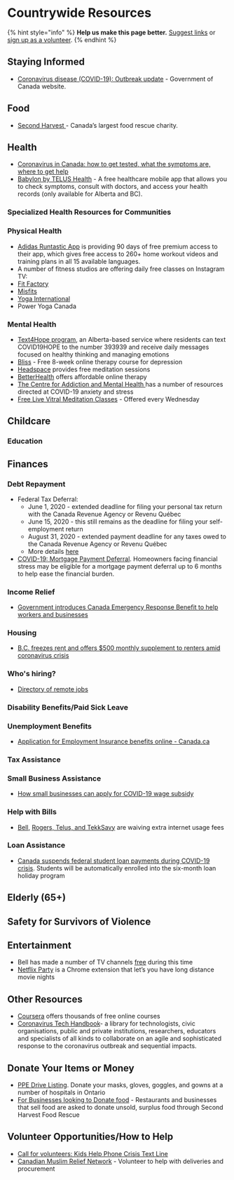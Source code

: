 # Countrywide Resources

{% hint style="info" %}
**Help us make this page better.** [Suggest links](https://docs.google.com/document/d/1sYjXiZYRfY-mcA-YtUrxgn6fXo8juGV32cwigM4UdRI/edit?usp=sharing) or [sign up as a volunteer](https://www.facebook.com/groups/coronawhatnow).
{% endhint %}

## Staying Informed

* [Coronavirus disease \(COVID-19\): Outbreak update](https://www.canada.ca/en/public-health/services/diseases/2019-novel-coronavirus-infection.html) - Government of Canada website. 

## Food

* [Second Harvest ](https://secondharvest.ca/) - Canada’s largest food rescue charity. 

## Health

* [Coronavirus in Canada: how to get tested, what the symptoms are, where to get help](https://www.macleans.ca/society/health/coronavirus-in-canada-how-to-get-tested-what-the-symptoms-are-where-to-get-help/?fbclid=IwAR2DU2ER4axgdowHLdz4aV2fGwLvyIds1OVmXC0JJbmYOQGzjWSgMXR2Rvw)
* [Babylon by TELUS Health](https://www.telus.com/en/on/health/personal/babylon) -  A free healthcare mobile app that allows you to check symptoms, consult with doctors, and access your health records \(only available for Alberta and BC\).

### Specialized Health Resources for Communities

### Physical Health

* [Adidas Runtastic App](https://www.runtastic.com/checkout/results?experiments=benefits_footer&hide_progress_indicator=true&code=RNT-WBDA-XAVD&utm_campaign=home_workout_2020&utm_content=premium&utm_medium=email.newsletter&utm_source=runtastic&utm_term=2020-03-22&ut=65c587c02bf8a4a1166b9a262229377049160c2f&sc_src=email_2061300&sc_lid=24325610&sc_uid=nx6hB0LUkO&sc_llid=25137) is providing 90 days of free premium access to their app, which gives free access to 260+ home workout videos and training plans in all 15 available languages.
* A number of fitness studios are offering daily free classes on Instagram TV: 
* [Fit Factory](https://www.instagram.com/fitfactoryto/?hl=en)
* [Misfits](https://www.instagram.com/misfits/)
* [Yoga International](https://www.instagram.com/yoga_international/)
* Power Yoga Canada 

### Mental Health

* [Text4Hope program](https://www.albertahealthservices.ca/topics/Page17019.aspx), an Alberta-based service where residents can text COVID19HOPE to the number 393939 and receive daily messages focused on healthy thinking and managing emotions
* [Bliss](https://cimhs.com/) - Free 8-week online therapy course for depression
* [Headspace](https://www.headspace.com/covid-19) provides free meditation sessions 
* [BetterHealth](https://www.betterhelp.com/) offers affordable online therapy 
* [The Centre for Addiction and Mental Health ](https://www.camh.ca/en/health-info/mental-health-and-covid-19)has a number of resources directed at COVID-19 anxiety and stress
* [Free Live Vitral Meditation Classes](https://peakwellnessco.com/free-live-meditations/) - Offered every Wednesday 

## Childcare

### Education

## Finances

### Debt Repayment

* Federal Tax Deferral: 
  * June 1, 2020 - extended deadline for filing your personal tax return with the Canada Revenue Agency or Revenu Québec 
  * June 15, 2020 - this still remains as the deadline for filing your self-employment return
  * August 31, 2020 - extended payment deadline for any taxes owed to the Canada Revenue Agency or Revenu Québec
  * More details [here](https://www.canada.ca/en/department-finance/news/2020/03/canadas-covid-19-economic-response-plan-support-for-canadians-and-businesses.html#Flexibility_for_Tax-filers)
* [COVID-19: Mortgage Payment Deferral](https://www.cmhc-schl.gc.ca/en/finance-and-investing/mortgage-loan-insurance/the-resource/covid19-understanding-mortgage-payment-deferral). Homeowners facing financial stress may be eligible for a mortgage payment deferral up to 6 months to help ease the financial burden.

### Income Relief

* [Government introduces Canada Emergency Response Benefit to help workers and businesses](https://www.canada.ca/en/department-finance/news/2020/03/introduces-canada-emergency-response-benefit-to-help-workers-and-businesses.html)

### Housing

* [B.C. freezes rent and offers $500 monthly supplement to renters amid coronavirus crisis](https://www.thestar.com/news/canada/2020/03/25/bc-freezes-rent-and-offers-500-monthly-supplement-to-renters-amid-coronavirus-crisis.html)

### Who's hiring?

* [Directory of remote jobs](https://docs.google.com/spreadsheets/d/1M-8J7z605dcPhUjYfyiKVxuci0e4AWsDLo_tvs19C5M/htmlview?fbclid=IwAR3ZaSqQPNqeGQSBgrcET629Zf5XJQqqg5P9Ry5EyAOgC2Ly5uPukF607Vk)

### Disability Benefits/Paid Sick Leave

### Unemployment Benefits

* [Application for Employment Insurance benefits online - Canada.ca](https://srv270.hrdc-drhc.gc.ca/AW/introduction?GoCTemplateCulture=en-CA)

### Tax Assistance

### Small Business Assistance

* [How small businesses can apply for COVID-19 wage subsidy](https://globalnews.ca/news/6717963/coronavirus-how-to-apply-for-covid-19-wage-subsidy/)

### Help with Bills

* [Bell](https://www.bell.ca/Covid-19-update), [Rogers, Telus, and TekkSavy](https://globalnews.ca/news/6673413/coronavirus-rogers-data-overage-fees/) are waiving extra internet usage fees 

### Loan Assistance

* [Canada suspends federal student loan payments during COVID-19 crisis](https://www.cbc.ca/news/politics/covid-19-coronavirus-pandemic-student-loans-1.5502179). Students will be automatically enrolled into the six-month loan holiday program

## Elderly \(65+\)

## Safety for Survivors of Violence

## Entertainment

* Bell has made a number of TV channels [free](https://www.bell.ca/Whats-on/Free-Previews#EXT=TV_Mass_Soc_FreePreviews_COVID-19_Acq_031820_ab) during this time 
* [Netflix Party](https://www.netflixparty.com/) is a Chrome extension that let’s you have long distance movie nights

## Other Resources

* [Coursera](https://www.coursera.org/) offers thousands of free online courses
* [Coronavirus Tech Handbook](https://coronavirustechhandbook.com/home)- a library for technologists, civic organisations, public and private institutions, researchers, educators and specialists of all kinds to collaborate on an agile and sophisticated response to the coronavirus outbreak and sequential impacts.

## Donate Your Items or Money

* [PPE Drive Listing](https://theppedrive.com/ppe-drive-listing). Donate your masks, gloves, goggles, and gowns at a number of hospitals in Ontario
* [For Businesses looking to Donate food](https://foodrescue.ca/businesses) - Restaurants and businesses that sell food are asked to donate unsold, surplus food through Second Harvest Food Rescue

## Volunteer Opportunities/How to Help

* [Call for volunteers: Kids Help Phone Crisis Text Line](https://kidshelpphone.ca/get-involved/participate/call-volunteers-crisis-text-line/)
* [Canadian Muslim Relief Network](https://covid19relief.ca/getinvolved/) - Volunteer to help with deliveries and procurement

